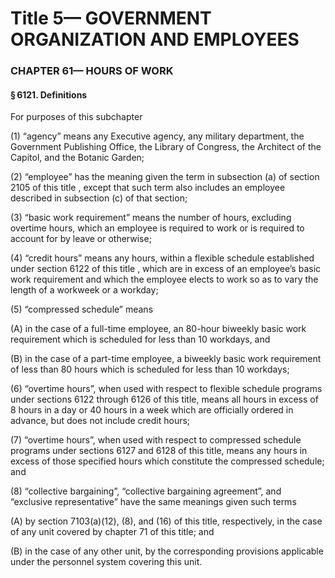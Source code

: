 
# Title 5— GOVERNMENT ORGANIZATION AND EMPLOYEES
### CHAPTER 61— HOURS OF WORK
#### § 6121. Definitions

For purposes of this subchapter

(1) “agency” means any Executive agency, any military department, the Government Publishing Office, the Library of Congress, the Architect of the Capitol, and the Botanic Garden;

(2) “employee” has the meaning given the term in subsection (a) of section 2105 of this title , except that such term also includes an employee described in subsection (c) of that section;

(3) “basic work requirement” means the number of hours, excluding overtime hours, which an employee is required to work or is required to account for by leave or otherwise;

(4) “credit hours” means any hours, within a flexible schedule established under section 6122 of this title , which are in excess of an employee’s basic work requirement and which the employee elects to work so as to vary the length of a workweek or a workday;

(5) “compressed schedule” means

(A) in the case of a full-time employee, an 80-hour biweekly basic work requirement which is scheduled for less than 10 workdays, and

(B) in the case of a part-time employee, a biweekly basic work requirement of less than 80 hours which is scheduled for less than 10 workdays;

(6) “overtime hours”, when used with respect to flexible schedule programs under sections 6122 through 6126 of this title, means all hours in excess of 8 hours in a day or 40 hours in a week which are officially ordered in advance, but does not include credit hours;

(7) “overtime hours”, when used with respect to compressed schedule programs under sections 6127 and 6128 of this title, means any hours in excess of those specified hours which constitute the compressed schedule; and

(8) “collective bargaining”, “collective bargaining agreement”, and “exclusive representative” have the same meanings given such terms

(A) by section 7103(a)(12), (8), and (16) of this title, respectively, in the case of any unit covered by chapter 71 of this title; and

(B) in the case of any other unit, by the corresponding provisions applicable under the personnel system covering this unit.
